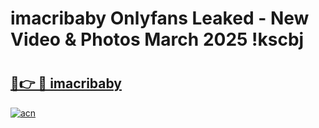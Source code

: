 # imacribaby Onlyfans Leaked - New Video & Photos March 2025 !kscbj

# <h2><a href="https://aopzyk.iuczelnia.edu.pl?title=imacribaby&ref=kscbj">🔗👉 🔴 imacribaby</a></h2>

[![acn](https://github.com/user-attachments/assets/0f9c940e-d8b0-45ae-aac7-cd30a18b3e1c)](https://aopzyk.iuczelnia.edu.pl?title=imacribaby&ref=kscbj)


